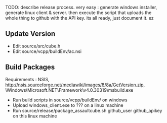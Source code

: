 TODO: describe release process. very easy : generate windows installer, generate linux client & server.
then execute the script that uploads the whole thing to github with the API key. its all ready, just document it.
ez

## Update Version

* Edit source/src/cube.h
* Edit source/vcpp/buildEnv/ac.nsi

## Build Packages

Requirements : NSIS, http://nsis.sourceforge.net/mediawiki/images/8/8a/GetVersion.zip, \Windows\Microsoft.NET\Framework\v4.0.30319\msbuild.exe

* Run build scripts in source/vcpp/buildEnv/ on windows
* Upload windows_client.exe to ??? on a linux machine
* Run source/release/package_assaultcube.sh github_user github_apikey on this linux machine


